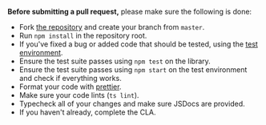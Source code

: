 **Before submitting a pull request,** please make sure the following is done:

- Fork [the repository](https://github.com/elraccoone/react-singletons) and create your branch from `master`.
- Run `npm install` in the repository root.
- If you've fixed a bug or added code that should be tested, using the [test environment](https://github.com/elraccoone/react-singletons).
- Ensure the test suite passes using `npm test` on the library.
- Ensure the test suite passes using `npm start` on the test environment and check if everything works.
- Format your code with [prettier](https://github.com/prettier/prettier).
- Make sure your code lints (`ts lint`).
- Typecheck all of your changes and make sure JSDocs are provided.
- If you haven't already, complete the CLA.

